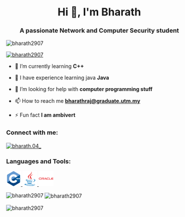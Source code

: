 <h1 align="center">Hi 👋, I'm Bharath</h1>
<h3 align="center">A passionate Network and Computer Security student</h3>

<p align="left"> <img src="https://komarev.com/ghpvc/?username=bharath2907&label=Profile%20views&color=0e75b6&style=flat" alt="bharath2907" /> </p>

<p align="left"> <a href="https://github.com/ryo-ma/github-profile-trophy"><img src="https://github-profile-trophy.vercel.app/?username=bharath2907" alt="bharath2907" /></a> </p>

- 🌱 I’m currently learning **C++**
- 🌱 I have experience learning java **Java**

- 🤝 I’m looking for help with **computer programming stuff**

- 📫 How to reach me **bharathraj@graduate.utm.my**

- ⚡ Fun fact **I am ambivert**

<h3 align="left">Connect with me:</h3>
<p align="left">
<a href="https://instagram.com/bharath.04_" target="blank"><img align="center" src="https://raw.githubusercontent.com/rahuldkjain/github-profile-readme-generator/master/src/images/icons/Social/instagram.svg" alt="bharath.04_" height="30" width="40" /></a>
</p>

<h3 align="left">Languages and Tools:</h3>
<p align="left"> <a href="https://www.w3schools.com/cpp/" target="_blank" rel="noreferrer"> <img src="https://raw.githubusercontent.com/devicons/devicon/master/icons/cplusplus/cplusplus-original.svg" alt="cplusplus" width="40" height="40"/> </a> <a href="https://www.java.com" target="_blank" rel="noreferrer"> <img src="https://raw.githubusercontent.com/devicons/devicon/master/icons/java/java-original.svg" alt="java" width="40" height="40"/> </a> <a href="https://www.oracle.com/" target="_blank" rel="noreferrer"> <img src="https://raw.githubusercontent.com/devicons/devicon/master/icons/oracle/oracle-original.svg" alt="oracle" width="40" height="40"/> </a> </p>

<p><img align="left" src="https://github-readme-stats.vercel.app/api/top-langs?username=bharath2907&show_icons=true&locale=en&layout=compact" alt="bharath2907" /></p>

<p>&nbsp;<img align="center" src="https://github-readme-stats.vercel.app/api?username=bharath2907&show_icons=true&locale=en" alt="bharath2907" /></p>

<p><img align="center" src="https://github-readme-streak-stats.herokuapp.com/?user=bharath2907&" alt="bharath2907" /></p>
